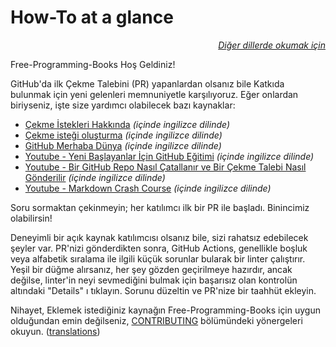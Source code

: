 # How-To at a glance

<div align="right" markdown="1">

*[Diğer dillerde okumak için](../README.md#translations)*

</div>

Free-Programming-Books Hoş Geldiniz!

GitHub'da ilk Çekme Talebini (PR) yapanlardan olsanız bile Katkıda bulunmak için yeni gelenleri memnuniyetle karşılıyoruz. Eğer onlardan biriyseniz, işte size yardımcı olabilecek bazı kaynaklar:

* [Çekme İstekleri Hakkında](https://docs.github.com/en/pull-requests/collaborating-with-pull-requests/proposing-changes-to-your-work-with-pull-requests/about-pull-requests) *(içinde ingilizce dilinde)*
* [Çekme isteği oluşturma](https://docs.github.com/en/pull-requests/collaborating-with-pull-requests/proposing-changes-to-your-work-with-pull-requests/creating-a-pull-request) *(içinde ingilizce dilinde)*
* [GitHub Merhaba Dünya](https://docs.github.com/en/get-started/quickstart/hello-world) *(içinde ingilizce dilinde)*
* [Youtube - Yeni Başlayanlar İçin GitHub Eğitimi](https://www.youtube.com/watch?v=0fKg7e37bQE) *(içinde ingilizce dilinde)*
* [Youtube - Bir GitHub Repo Nasıl Çatallanır ve Bir Çekme Talebi Nasıl Gönderilir](https://www.youtube.com/watch?v=G1I3HF4YWEw) *(içinde ingilizce dilinde)*
* [Youtube - Markdown Crash Course](https://www.youtube.com/watch?v=HUBNt18RFbo) *(içinde ingilizce dilinde)*


Soru sormaktan çekinmeyin; her katılımcı ilk bir PR ile başladı. Binincimiz olabilirsin!

Deneyimli bir açık kaynak katılımcısı olsanız bile, sizi rahatsız edebilecek şeyler var. PR'nizi gönderdikten sonra,
GitHub Actions, genellikle boşluk veya alfabetik sıralama ile ilgili küçük sorunlar bularak bir linter çalıştırır. Yeşil bir düğme alırsanız, her şey gözden geçirilmeye hazırdır, ancak değilse, linter'in neyi sevmediğini bulmak için başarısız olan kontrolün altındaki "Details" ı tıklayın. Sorunu düzeltin ve PR'nize bir taahhüt ekleyin.

Nihayet, Eklemek istediğiniz kaynağın Free-Programming-Books için uygun olduğundan emin değilseniz, [CONTRIBUTING](CONTRIBUTING.md) bölümündeki yönergeleri okuyun. ([translations](../README.md#translations))
